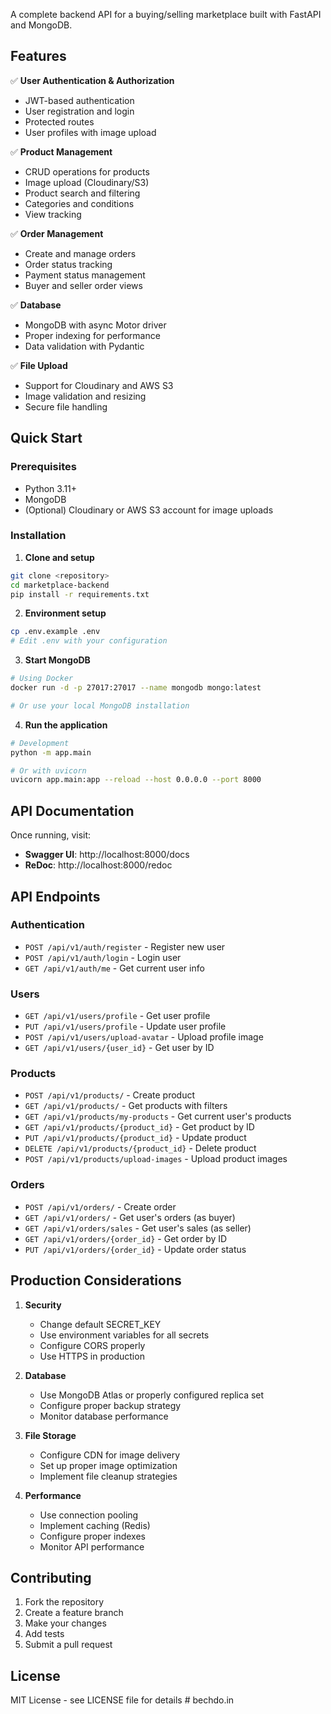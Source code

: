 
A complete backend API for a buying/selling marketplace built with FastAPI and MongoDB.

## Features

✅ **User Authentication & Authorization**
- JWT-based authentication
- User registration and login
- Protected routes
- User profiles with image upload

✅ **Product Management**
- CRUD operations for products
- Image upload (Cloudinary/S3)
- Product search and filtering
- Categories and conditions
- View tracking

✅ **Order Management**
- Create and manage orders
- Order status tracking
- Payment status management
- Buyer and seller order views

✅ **Database**
- MongoDB with async Motor driver
- Proper indexing for performance
- Data validation with Pydantic

✅ **File Upload**
- Support for Cloudinary and AWS S3
- Image validation and resizing
- Secure file handling

## Quick Start

### Prerequisites
- Python 3.11+
- MongoDB
- (Optional) Cloudinary or AWS S3 account for image uploads

### Installation

1. **Clone and setup**
```bash
git clone <repository>
cd marketplace-backend
pip install -r requirements.txt
```

2. **Environment setup**
```bash
cp .env.example .env
# Edit .env with your configuration
```

3. **Start MongoDB**
```bash
# Using Docker
docker run -d -p 27017:27017 --name mongodb mongo:latest

# Or use your local MongoDB installation
```

4. **Run the application**
```bash
# Development
python -m app.main

# Or with uvicorn
uvicorn app.main:app --reload --host 0.0.0.0 --port 8000
```

## API Documentation

Once running, visit:
- **Swagger UI**: http://localhost:8000/docs
- **ReDoc**: http://localhost:8000/redoc

## API Endpoints

### Authentication
- `POST /api/v1/auth/register` - Register new user
- `POST /api/v1/auth/login` - Login user
- `GET /api/v1/auth/me` - Get current user info

### Users
- `GET /api/v1/users/profile` - Get user profile
- `PUT /api/v1/users/profile` - Update user profile
- `POST /api/v1/users/upload-avatar` - Upload profile image
- `GET /api/v1/users/{user_id}` - Get user by ID

### Products
- `POST /api/v1/products/` - Create product
- `GET /api/v1/products/` - Get products with filters
- `GET /api/v1/products/my-products` - Get current user's products
- `GET /api/v1/products/{product_id}` - Get product by ID
- `PUT /api/v1/products/{product_id}` - Update product
- `DELETE /api/v1/products/{product_id}` - Delete product
- `POST /api/v1/products/upload-images` - Upload product images

### Orders
- `POST /api/v1/orders/` - Create order
- `GET /api/v1/orders/` - Get user's orders (as buyer)
- `GET /api/v1/orders/sales` - Get user's sales (as seller)
- `GET /api/v1/orders/{order_id}` - Get order by ID
- `PUT /api/v1/orders/{order_id}` - Update order status


## Production Considerations

1. **Security**
   - Change default SECRET_KEY
   - Use environment variables for all secrets
   - Configure CORS properly
   - Use HTTPS in production

2. **Database**
   - Use MongoDB Atlas or properly configured replica set
   - Configure proper backup strategy
   - Monitor database performance

3. **File Storage**
   - Configure CDN for image delivery
   - Set up proper image optimization
   - Implement file cleanup strategies

4. **Performance**
   - Use connection pooling
   - Implement caching (Redis)
   - Configure proper indexes
   - Monitor API performance

## Contributing

1. Fork the repository
2. Create a feature branch
3. Make your changes
4. Add tests
5. Submit a pull request

## License

MIT License - see LICENSE file for details  # bechdo.in
